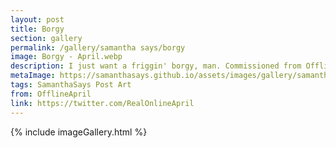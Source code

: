 ```yaml
---
layout: post
title: Borgy
section: gallery
permalink: /gallery/samantha says/borgy
image: Borgy - April.webp
description: I just want a friggin' borgy, man. Commissioned from OfflineApril.
metaImage: https://samanthasays.github.io/assets/images/gallery/samantha says/Borgy - April.webp
tags: SamanthaSays Post Art
from: OfflineApril
link: https://twitter.com/RealOnlineApril
---
```

{% include imageGallery.html %}